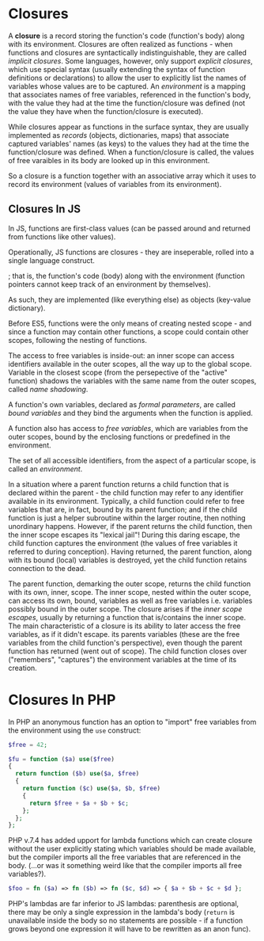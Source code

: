 # Closures

A **closure** is a record storing the function's code (function's body) along with its environment. Closures are often realized as functions - when functions and closures are syntactically indistinguishable, they are called *implicit closures*. Some languages, however, only support *explicit closures*, which use special syntax (usually extending the syntax of function definitions or declarations) to allow the user to explicitly list the names of variables whose values are to be captured. An *environment* is a mapping that associates names of free variables, referenced in the function's body, with the value they had at the time the function/closure was defined (not the value they have when the function/closure is executed).

While closures appear as functions in the surface syntax, they are usually implemented as *records* (objects, dictionaries, maps) that associate captured variables' names (as keys) to the values they had at the time the function/closure was defined. When a function/closure is called, the values of free varaibles in its body are looked up in this environment.

So a closure is a function together with an associative array which it uses to record its environment (values of variables from its environment).

## Closures In JS

In JS, functions are first-class values (can be passed around and returned from functions like other values).

Operationally, JS functions are closures - they are inseperable, rolled into a single language construct.

; that is, 
the function's code (body) along with the environment (function pointers cannot keep track of an environment by themselves).

As such, they are implemented (like everything else) as objects (key-value dictionary).




Before ES5, functions were the only means of creating nested scope - and since a function may contain other functions, a scope could contain other scopes, following the nesting of functions.

The access to free variables is inside-out: an inner scope can access identifiers available in the outer scopes, all the way up to the global scope. Variable in the closest scope (from the persepective of the "active" function) shadows the variables with the same name from the outer scopes, called *name shadowing*.

A function's own variables, declared as *formal parameters*, are called *bound variables* and they bind the arguments when the function is applied.

A function also has access to *free variables*, which are variables from the outer scopes, bound by the enclosing functions or predefined in the environment.

The set of all accessible identifiers, from the aspect of a particular scope, is called an *environment*.

In a situation where a parent function returns a child function that is declared within the parent - the child function may refer to any identifier available in its environment. Typically, a child function could refer to free variables that are, in fact, bound by its parent function; and if the child function is just a helper subroutine within the larger routine, then nothing unordinary happens. However, if the parent returns the child function, then the inner scope escapes its "lexical jail"! During this daring escape, the child function captures the environment (the values of free variables it referred to during conception). Having returned, the parent function, along with its bound (local) variables is destroyed, yet the child function retains connection to the dead.

The parent function, demarking the outer scope, returns the child function with its own, inner, scope. The inner scope, nested within the outer scope, can access its own, bound, variables as well as free variables i.e. variables possibly bound in the outer scope. The closure arises if the *inner scope escapes*, usually by returning a function that is/contains the inner scope. The main characteristic of a closure is its ability to later access the free variables, as if it didn't escape. its parents variables (these are the free variables from the child function's perspective), even though the parent function has returned (went out of scope). The child function closes over ("remembers", "captures") the environment variables at the time of its creation.


# Closures In PHP

In PHP an anonymous function has an option to "import" free variables from the environment using the `use` construct:

```php
$free = 42;

$fu = function ($a) use($free)
{
  return function ($b) use($a, $free)
  {
    return function ($c) use($a, $b, $free)
    {
      return $free + $a + $b + $c;
    };
  };
};
```

PHP v.7.4 has added upport for lambda functions which can create closure without the user explicitly stating which variables should be made available, but the compiler imports all the free variables that are referenced in the body. (...or was it something weird like that the compiler imports all free variables?).

```php
$foo = fn ($a) => fn ($b) => fn ($c, $d) => { $a + $b + $c + $d };
```

PHP's lambdas are far inferior to JS lambdas: parenthesis are optional, there may be only a single expression in the lambda's body (`return` is unavailable inside the body so no statements are possible - if a function grows beyond one expression it will have to be rewritten as an anon func).
